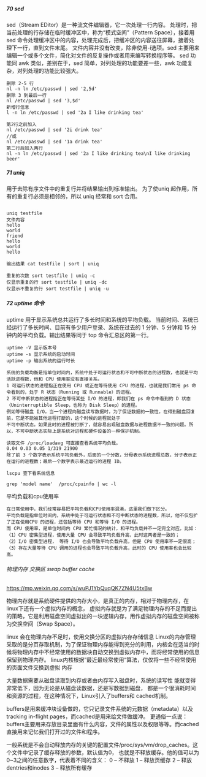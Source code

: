 ##### 70 sed 
sed（Stream EDitor）是一种流文件编辑器，它一次处理一行内容。
处理时，把当前处理的行存储在临时缓冲区中，称为“模式空间”（Pattern Space），接着用 sed 命令处理缓冲区中的内容，处理完成后，把缓冲区的内容送往屏幕，接着处理下一行，直到文件末尾。
文件内容并没有改变，除非使用-i选项。sed 主要用来编辑一个或多个文件，简化对文件的反复操作或者用来编写转换程序等。
sed 功能同 awk 类似，差别在于，sed 简单，对列处理的功能要差一些，awk 功能复杂，对列处理的功能比较强大。


```
删除 2-5 行
nl -n ln /etc/passwd | sed '2,5d'
删除 3 到最后一行
nl /etc/passwd | sed '3,$d'
新增行信息
l -n ln /etc/passwd | sed '2a I like drinking tea'

第2行之前加入
nl /etc/passwd | sed '2i drink tea'
//或
nl /etc/passwd | sed '1a drink tea'
第二行后加入两行
nl -n ln /etc/passwd | sed '2a I like drinking tea\nI like drinking beer'

```




##### 71 uniq 
用于去除有序文件中的重复行并将结果输出到标准输出。
为了使uniq 起作用，所有的重复行必须是相邻的，所以 uniq 经常和 sort 合用。
```

uniq testfile  
文件内容
hello
world
friend
hello
world
hello

输出结果 cat testfile | sort | uniq

重复的次数 sort testfile | uniq -c 
仅显示重复的行 sort testfile | uniq -dc
仅显示不重复的行 sort testfile | uniq -u

```



##### 72 uptime 命令
uptime 用于显示系统总共运行了多长时间和系统的平均负载。
当前时间、系统已经运行了多长时间、目前有多少用户登录、系统在过去的 1 分钟、5 分钟和 15 分钟内的平均负载。输出结果等同于 top 命令汇总区的第一行。

```
uptime -V 显示版本号
uptime -s 显示系统的启动时间
uptime -p 输出系统的运行时长

系统的负载均衡是指单位时间内，系统中处于可运行状态和不可中断状态的进程数，也就是平均活跃进程数，他和 CPU 使用率没有直接关系。
1 可运行状态的进程指正在使用 CPU 或正在等待使用 CPU 的进程，也就是我们常用 ps 命令看到的，处于 R 状态（Running 或 Runnable）的进程。
2 不可中断状态的进程指正在等待某些 I/O 的进程，即我们在 ps 命令中看到的 D 状态（Uninterruptible Sleep，也称为 Disk Sleep）的进程。
例如等待磁盘 I/O，当一个进程向磁盘读写数据时，为了保证数据的一致性，在得到磁盘回复前，它是不能被其他进程打断的，这个时候的进程就处于
不可中断状态。如果此时的进程被打断了，就容易出现磁盘数据与进程数据不一致的问题。所以，不可中断状态实际上是系统对进程和硬件设备的一种保护机制。

读取文件 /proc/loadavg 可直接查看系统平均负载。
0.04 0.03 0.05 1/319 21900
除了前 3 个数字表示系统平均负载外，后面的一个分数，分母表示系统进程总数，分子表示正在运行的进程数；最后一个数字表示最近运行的进程 ID。

lscpu 查下看系统信息

grep 'model name'  /proc/cpuinfo | wc -l

```

平均负载和cpu使用率
```
在日常使用中，我们经常容易把平均负载和CPU使用率混淆，这里我们做下区分。
平均负载是指单位时间内，系统中处于可运行状态和不可中断状态的进程数，所以，他不仅包扩了正在使用CPU 的进程，还包括等待 CPU 和等待 I/O 的进程。
而 CPU 使用率，是单位时间内 CPU 繁忙情况的统计，和平均负载并不一定完全对应。比如：
（1）CPU 密集型进程，使用大量 CPU 会导致平均负载升高，此时这两者是一致的；
（2）I/O 密集型进程， 等待 I/O 也会导致平均负载升高，但是 CPU 使用率不一定很高；
（3）存在大量等待 CPU 调用的进程也会导致平均负载升高，此时的 CPU 使用率也会比较高。

```

###### 物理内存 交换区 swap buffer cache 

https://mp.weixin.qq.com/s/wuPJ1YbQuqQK7ZN4U5txBw

物理内存就是系统硬件提供的内存大小，是真正的内存，相对于物理内存，在linux下还有一个虚拟内存的概念，
虚拟内存就是为了满足物理内存的不足而提出的策略，它是利用磁盘空间虚拟出的一块逻辑内存，用作虚拟内存的磁盘空间被称为交换空间（Swap Space）。

linux 会在物理内存不足时，使用交换分区的虚拟内存存储信息
Linux的内存管理采取的是分页存取机制，为了保证物理内存能得到充分的利用，内核会在适当的时候将物理内存中不经常使用的数据块自动交换到虚拟内存中，而将经常使用的信息保留到物理内存。
linux内核根据”最近最经常使用“算法，仅仅将一些不经常使用的页面文件交换到虚拟 内存

大量数据需要从磁盘读取到内存或者由内存写入磁盘时，系统的读写性 能就变得非常低下，因为无论是从磁盘读数据，还是写数据到磁盘，
都是一个很消耗时间和资源的过程，在这种情况下，Linux引入了buffers和 cached机制。

buffers是用来缓冲块设备做的，它只记录文件系统的元数据（metadata）以及 tracking in-flight pages，而cached是用来给文件做缓冲。
更通俗一点说：buffers主要用来存放目录里面有什么内容，文件的属性以及权限等等。而cached直接用来记忆我们打开过的文件和程序。

一般系统是不会自动释放内存的关键的配置文件/proc/sys/vm/drop_caches。这个文件中记录了缓存释放的参数，默认值为0，
也就是不释放缓存。他的值可以为0~3之间的任意数字，代表着不同的含义：
0 – 不释放
1 – 释放页缓存
2 – 释放dentries和inodes
3 – 释放所有缓存


